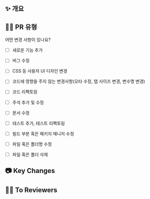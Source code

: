 ## ✨ 개요
<!---- 변경 사항 및 관련 이슈에 대해 간단하게 작성해주세요. 어떻게보다 무엇을 왜 수정했는지 설명해주세요. -->

<!---- Resolves: #(Isuue Number) 이슈 넘버링 해주세요! -->
  
## 🙋🏻 PR 유형
어떤 변경 사항이 있나요?

- [ ] 새로운 기능 추가
- [ ] 버그 수정
- [ ] CSS 등 사용자 UI 디자인 변경
- [ ] 코드에 영향을 주지 않는 변경사항(오타 수정, 탭 사이즈 변경, 변수명 변경)
- [ ] 코드 리팩토링
- [ ] 주석 추가 및 수정
- [ ] 문서 수정
- [ ] 테스트 추가, 테스트 리팩토링
- [ ] 빌드 부분 혹은 패키지 매니저 수정
- [ ] 파일 혹은 폴더명 수정
- [ ] 파일 혹은 폴더 삭제

  
## 📷 Key Changes
<!---- 구현 내용 중 애니메이션이나 화면 UI와 관련된 내용이 있을때 넣을 수 있다면 넣어주세요. -->

  
## ✍🏻 To Reviewers
<!---- 팀원들에게 코드리뷰를 할 때 확인해주었으면 하는 내용을 적어주세요. -->
